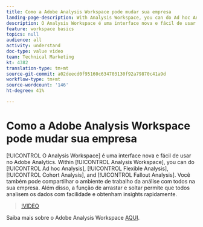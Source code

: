 ```yaml
---
title: Como a Adobe Analysis Workspace pode mudar sua empresa
landing-page-description: With Analysis Workspace, you can do Ad hoc Analysis, Flexible Analysis, Cohort Analysis, and Fallout Analysis.
description: O Analysis Workspace é uma interface nova e fácil de usar no Adobe Analytics. No Analysis Workspace, você pode fazer análise ad hoc, Análise flexível, Análise de coorte e Análise de fallout. Você também pode compartilhar o ambiente de trabalho da análise com todos na sua empresa. Além disso, a função de arrastar e soltar permite que todos analisem os dados com facilidade e obtenham insights rapidamente.
feature: workspace basics
topics: null
audience: all
activity: understand
doc-type: value video
team: Technical Marketing
kt: 4382
translation-type: tm+mt
source-git-commit: a02deecd0f95160c634703130f92a79870c41a9d
workflow-type: tm+mt
source-wordcount: '146'
ht-degree: 41%

---
```



# Como a Adobe Analysis Workspace pode mudar sua empresa

[!UICONTROL O Analysis Workspace] é uma interface nova e fácil de usar no Adobe Analytics. Within [!UICONTROL Analysis Workspace], you can do [!UICONTROL Ad hoc Analysis], [!UICONTROL Flexible Analysis], [!UICONTROL Cohort Analysis], and [!UICONTROL Fallout Analysis]. Você também pode compartilhar o ambiente de trabalho da análise com todos na sua empresa. Além disso, a função de arrastar e soltar permite que todos analisem os dados com facilidade e obtenham insights rapidamente.

>[!VIDEO](https://video.tv.adobe.com/v/31501/?quality=12)

Saiba mais sobre o Adobe Analysis Workspace [AQUI](https://www.adobe.com/analytics/ad-hoc-analysis.html?sdid=T32PLYTV&amp;mv=search).
